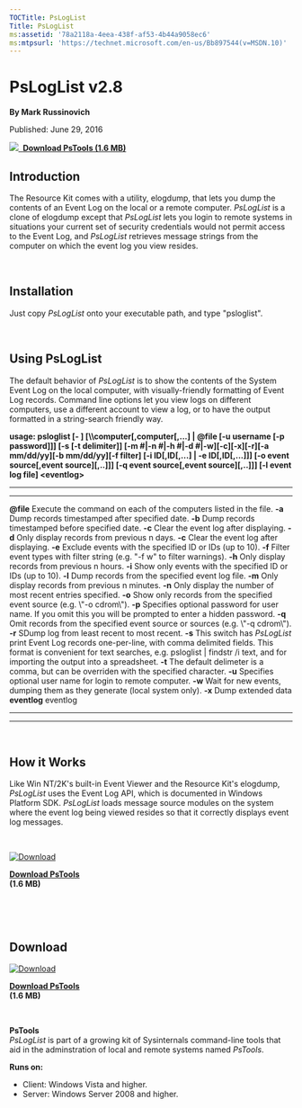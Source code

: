 ```yaml
--- 
TOCTitle: PsLogList
Title: PsLogList
ms:assetid: '78a2118a-4eea-438f-af53-4b44a9058ec6'
ms:mtpsurl: 'https://technet.microsoft.com/en-us/Bb897544(v=MSDN.10)'
---
```


PsLogList v2.8
===============

**By Mark Russinovich**

Published: June 29, 2016

[![](/media/landing/sysinternals/download_sm.png)
 **Download PsTools (1.6
MB)**](https://download.sysinternals.com/files/pstools.zip)


## Introduction

The Resource Kit comes with a utility, elogdump, that lets you dump the
contents of an Event Log on the local or a remote computer. *PsLogList*
is a clone of elogdump except that *PsLogList* lets you login to remote
systems in situations your current set of security credentials would not
permit access to the Event Log, and *PsLogList* retrieves message
strings from the computer on which the event log you view resides.  

 

## Installation

Just copy *PsLogList* onto your executable path, and type "psloglist".  

 

## Using PsLogList

The default behavior of *PsLogList* is to show the contents of the
System Event Log on the local computer, with visually-friendly
formatting of Event Log records. Command line options let you view logs
on different computers, use a different account to view a log, or to
have the output formatted in a string-search friendly way.

**usage: psloglist \[- \] \[\\\\computer\[,computer\[,...\] | @file \[-u
username \[-p password\]\]\] \[-s \[-t delimiter\]\] \[-m \#|-n \#|-h
\#|-d \#|-w\]\[-c\]\[-x\]\[-r\]\[-a mm/dd/yy\]\[-b mm/dd/yy\]\[-f
filter\] \[-i ID\[,ID\[,...\] | -e ID\[,ID\[,...\]\]\] \[-o event
source\[,event source\]\[,..\]\]\] \[-q event source\[,event
source\]\[,..\]\]\] \[-l event log file\] &lt;eventlog&gt;**

 
-------------- 
--------------------------------------------------------------------------------------------------------------------------------------------------------------------------------------------------------------------------------
  **@file**      Execute the command on each of the computers listed in the file.
  **-a**         Dump records timestamped after specified date.
  **-b**         Dump records timestamped before specified date.
  **-c**         Clear the event log after displaying.
  **-d**         Only display records from previous n days.
  **-c**         Clear the event log after displaying.
  **-e**         Exclude events with the specified ID or IDs (up to 10).
  **-f**         Filter event types with filter string (e.g. "-f w" to filter warnings).
  **-h**         Only display records from previous n hours.
  **-i**         Show only events with the specified ID or IDs (up to 10).
  **-l**         Dump records from the specified event log file.
  **-m**         Only display records from previous n minutes.
  **-n**         Only display the number of most recent entries specified.
  **-o**         Show only records from the specified event source (e.g. \\"-o cdrom\\").
  **-p**         Specifies optional password for user name. If you omit this you will be prompted to enter a hidden password.
  **-q**         Omit records from the specified event source or sources (e.g. \\"-q cdrom\\").
  **-r**         SDump log from least recent to most recent.
  **-s**         This switch has *PsLogList* print Event Log records one-per-line, with comma delimited fields. This format is convenient for text searches, e.g. psloglist | findstr /i text, and for importing the output into a spreadsheet.
  **-t**         The default delimeter is a comma, but can be overriden with the specified character.
  **-u**         Specifies optional user name for login to remote computer.
  **-w**         Wait for new events, dumping them as they generate (local system only).
  **-x**         Dump extended data
  **eventlog**   eventlog
 
-------------- 
--------------------------------------------------------------------------------------------------------------------------------------------------------------------------------------------------------------------------------

 

## How it Works

Like Win NT/2K's built-in Event Viewer and the Resource Kit's elogdump,
*PsLogList* uses the Event Log API, which is documented in Windows
Platform SDK. *PsLogList* loads message source modules on the system
where the event log being viewed resides so that it correctly displays
event log messages.

 

[![Download](/media/landing/sysinternals/download_sm.png "Download")
](https://download.sysinternals.com/files/pstools.zip)

[**Download PsTools**  
](https://download.sysinternals.com/files/pstools.zip)**(1.6 MB)**

 

 


<div class="RightAdRail">

<div>


## Download

  

[![Download](/media/landing/sysinternals/download_sm.png "Download")
](https://download.sysinternals.com/files/pstools.zip)

[**Download PsTools**  
](https://download.sysinternals.com/files/pstools.zip)**(1.6 MB)**

 

**PsTools**  
*PsLogList* is part of a growing kit of Sysinternals command-line tools
that aid in the adminstration of local and remote systems named
*PsTools*.

**Runs on:**

-   Client: Windows Vista and higher.
-   Server: Windows Server 2008 and higher.



